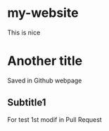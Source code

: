 # my-website
This is nice

# Another title
Saved in Github webpage

## Subtitle1
For test
1st modif in Pull Request
